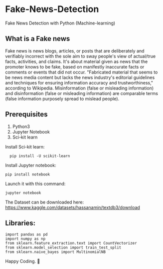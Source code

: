 # Fake-News-Detection
Fake News Detection with Python (Machine-learning)

## What is a Fake news
Fake news is news blogs, articles, or posts that are deliberately and verifiably incorrect with the sole aim to sway people's view of actual/true facts, activities, and claims.
It's about material given as news that the promoter knows to be fake, based on manifestly inaccurate facts or comments or events that did not occur.
"Fabricated material that seems to be news media content but lacks the news industry's editorial guidelines and techniques for ensuring information accuracy and trustworthiness," according to Wikipedia. Misinformation (false or misleading information) and disinformation (false or misleading information) are comparable terms (false information purposely spread to mislead people).

## Prerequisites
1. Python3
2. Jupyter Notebook
3. Sci-kit learn

Install Sci-kit learn:

```
  pip install -U scikit-learn
```
 

Install Jupyter notebook:
```
pip install notebook
```

Launch it with this command:
```
jupyter notebook
```

The Dataset can be downloaded here: https://www.kaggle.com/datasets/hassanamin/textdb3/download

## Libraries:
```
import pandas as pd
import numpy as np
from sklearn.feature_extraction.text import CountVectorizer
from sklearn.model_selection import train_test_split
from sklearn.naive_bayes import MultinomialNB

```

Happy Coding. 🥳

